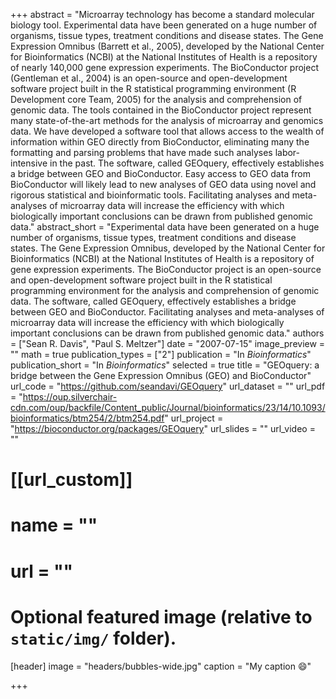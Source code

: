 +++
abstract = "Microarray technology has become a standard molecular biology tool. Experimental data have been generated on a huge number of organisms, tissue types, treatment conditions and disease states. The Gene Expression Omnibus (Barrett et al., 2005), developed by the National Center for Bioinformatics (NCBI) at the National Institutes of Health is a repository of nearly 140,000 gene expression experiments. The BioConductor project (Gentleman et al., 2004) is an open-source and open-development software project built in the R statistical programming environment (R Development core Team, 2005) for the analysis and comprehension of genomic data. The tools contained in the BioConductor project represent many state-of-the-art methods for the analysis of microarray and genomics data. We have developed a software tool that allows access to the wealth of information within GEO directly from BioConductor, eliminating many the formatting and parsing problems that have made such analyses labor-intensive in the past. The software, called GEOquery, effectively establishes a bridge between GEO and BioConductor. Easy access to GEO data from BioConductor will likely lead to new analyses of GEO data using novel and rigorous statistical and bioinformatic tools. Facilitating analyses and meta-analyses of microarray data will increase the efficiency with which biologically important conclusions can be drawn from published genomic data."
abstract_short = "Experimental data have been generated on a huge number of organisms, tissue types, treatment conditions and disease states. The Gene Expression Omnibus, developed by the National Center for Bioinformatics (NCBI) at the National Institutes of Health is a repository of gene expression experiments. The BioConductor project is an open-source and open-development software project built in the R statistical programming environment for the analysis and comprehension of genomic data. The software, called GEOquery, effectively establishes a bridge between GEO and BioConductor. Facilitating analyses and meta-analyses of microarray data will increase the efficiency with which biologically important conclusions can be drawn from published genomic data."
authors = ["Sean R. Davis", "Paul S. Meltzer"]
date = "2007-07-15"
image_preview = ""
math = true
publication_types = ["2"] 
publication = "In *Bioinformatics*"
publication_short = "In *Bioinformatics*"
selected = true
title = "GEOquery: a bridge between the Gene Expression Omnibus (GEO) and BioConductor"
url_code = "https://github.com/seandavi/GEOquery"
url_dataset = ""
url_pdf = "https://oup.silverchair-cdn.com/oup/backfile/Content_public/Journal/bioinformatics/23/14/10.1093/bioinformatics/btm254/2/btm254.pdf"
url_project = "https://bioconductor.org/packages/GEOquery"
url_slides = ""
url_video = ""

# [[url_custom]]
# name = ""
# url = ""

# Optional featured image (relative to `static/img/` folder).
[header]
image = "headers/bubbles-wide.jpg"
caption = "My caption :smile:"

+++

